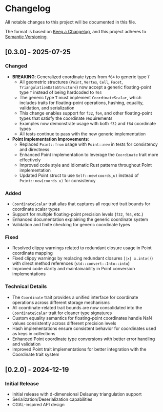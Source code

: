 # Changelog

All notable changes to this project will be documented in this file.

The format is based on [Keep a Changelog](https://keepachangelog.com/en/1.0.0/),
and this project adheres to [Semantic Versioning](https://semver.org/spec/v2.0.0.html).

## [0.3.0] - 2025-07-25

### Changed

- **BREAKING**: Generalized coordinate types from `f64` to generic type `T`
  - All geometric structures (`Point`, `Vertex`, `Cell`, `Facet`, `TriangulationDataStructure`) now accept a generic floating-point type `T`
    instead of being hardcoded to `f64`
  - The generic type `T` must implement `CoordinateScalar`, which includes traits for floating-point operations, hashing, equality, validation, and serialization
  - This change enables support for `f32`, `f64`, and other floating-point types that satisfy the coordinate requirements
  - Examples now demonstrate usage with both `f32` and `f64` coordinate types
  - All tests continue to pass with the new generic implementation
- **Point Implementation Improvements**:
  - Replaced `Point::from` usage with `Point::new` in tests for consistency and directness
  - Enhanced Point implementation to leverage the `Coordinate` trait more effectively
  - Improved code style and idiomatic Rust patterns throughout Point implementation
  - Updated Point struct to use `Self::new(coords_u)` instead of `Point::new(coords_u)` for consistency

### Added

- `CoordinateScalar` trait alias that captures all required trait bounds for coordinate scalar types
- Support for multiple floating-point precision levels (`f32`, `f64`, etc.)
- Enhanced documentation explaining the generic coordinate system
- Validation and finite checking for generic coordinate types

### Fixed

- Resolved clippy warnings related to redundant closure usage in Point coordinate mapping
- Fixed clippy warnings by replacing redundant closures (`|x| x.into()`) with direct method references (`std::convert::Into::into`)
- Improved code clarity and maintainability in Point conversion implementations

### Technical Details

- The `Coordinate` trait provides a unified interface for coordinate operations across different storage mechanisms
- All coordinate-related trait bounds are now consolidated into the `CoordinateScalar` trait for cleaner type signatures
- Custom equality semantics for floating-point coordinates handle NaN values consistently across different precision levels
- Hash implementations ensure consistent behavior for coordinates used as keys in collections
- Enhanced Point coordinate type conversions with better error handling and validation
- Improved Point trait implementations for better integration with the Coordinate trait system

## [0.2.0] - 2024-12-19

### Initial Release

- Initial release with d-dimensional Delaunay triangulation support
- Serialization/Deserialization capabilities
- CGAL-inspired API design
